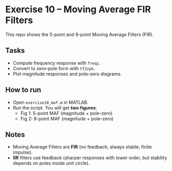 # Exercise 10 – Moving Average FIR Filters

This repo shows the 5-point and 9-point Moving Average Filters (FIR).

## Tasks
- Compute frequency response with `freqz`.
- Convert to zero–pole form with `tf2zpk`.
- Plot magnitude responses and pole–zero diagrams.

## How to run
- Open `exercise10_maf.m` in MATLAB.
- Run the script. You will get **two figures**:
  - Fig 1: 5-point MAF (magnitude + pole–zero)
  - Fig 2: 9-point MAF (magnitude + pole–zero)

## Notes
- Moving Average Filters are **FIR** (no feedback; always stable; finite impulse).
- **IIR** filters use feedback (sharper responses with lower order, but stability depends on poles inside unit circle).
